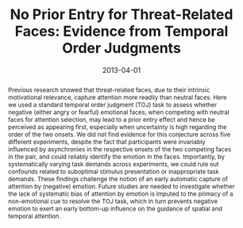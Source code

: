 ---
# Documentation: https://wowchemy.com/docs/managing-content/

title: 'No Prior Entry for Threat-Related Faces: Evidence from Temporal Order Judgments'
subtitle: ''
summary: ''
authors:
- A. Schettino
- T. Loeys
- G. Pourtois
tags: []
categories: []
date: '2013-04-01'
lastmod: 2020-10-15T20:27:36+02:00
featured: false
draft: false

# Featured image
# To use, add an image named `featured.jpg/png` to your page's folder.
# Focal points: Smart, Center, TopLeft, Top, TopRight, Left, Right, BottomLeft, Bottom, BottomRight.
image:
  caption: ''
  focal_point: ''
  preview_only: false

# Projects (optional).
#   Associate this post with one or more of your projects.
#   Simply enter your project's folder or file name without extension.
#   E.g. `projects = ["internal-project"]` references `content/project/deep-learning/index.md`.
#   Otherwise, set `projects = []`.
projects: []
publishDate: '2020-10-15T18:27:36.591351Z'
publication_types:
- '2'
abstract: 'Previous research showed that threat-related faces, due to their intrinsic motivational relevance, capture attention more readily than neutral faces. Here we used a standard temporal order judgment (TOJ) task to assess whether negative (either angry or fearful) emotional faces, when competing with neutral faces for attention selection, may lead to a prior entry effect and hence be perceived as appearing first, especially when uncertainty is high regarding the order of the two onsets. We did not find evidence for this conjecture across five different experiments, despite the fact that participants were invariably influenced by asynchronies in the respective onsets of the two competing faces in the pair, and could reliably identify the emotion in the faces. Importantly, by systematically varying task demands across experiments, we could rule out confounds related to suboptimal stimulus presentation or inappropriate task demands. These findings challenge the notion of an early automatic capture of attention by (negative) emotion. Future studies are needed to investigate whether the lack of systematic bias of attention by emotion is imputed to the primacy of a non-emotional cue to resolve the TOJ task, which in turn prevents negative emotion to exert an early bottom-up influence on the guidance of spatial and temporal attention.'
publication: '*PLoS ONE*'
doi: 10/f436kj
---